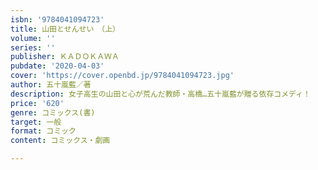 ```yaml
---
isbn: '9784041094723'
title: 山田とせんせい　（上）
volume: ''
series: ''
publisher: ＫＡＤＯＫＡＷＡ
pubdate: '2020-04-03'
cover: 'https://cover.openbd.jp/9784041094723.jpg'
author: 五十嵐藍／著
description: 女子高生の山田と心が荒んだ教師・高橋…五十嵐藍が贈る依存コメディ！
price: '620'
genre: コミックス(書)
target: 一般
format: コミック
content: コミックス・劇画

---
```

